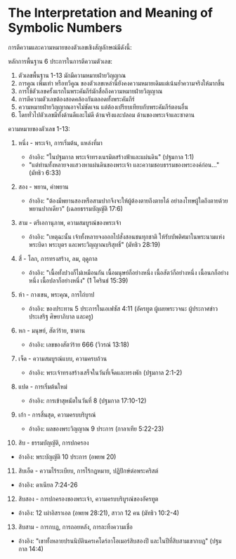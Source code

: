 # The Interpretation and Meaning of Symbolic Numbers
การตีความและความหมายของตัวเลขเชิงสัญลักษณ์มีดังนี้:

หลักการพื้นฐาน 6 ประการในการตีความตัวเลข:
1. ตัวเลขพื้นฐาน 1-13 มักมีความหมายฝ่ายวิญญาณ
2. การคูณ เพิ่มเท่า หรือทวีคูณ ของตัวเลขเหล่านี้ยังคงความหมายเดิมแต่เน้นย้ำความจริงให้มากขึ้น
3. การใช้ตัวเลขครั้งแรกในพระคัมภีร์มักสื่อถึงความหมายฝ่ายวิญญาณ
4. การตีความตัวเลขต้องสอดคล้องกันตลอดทั้งพระคัมภีร์
5. ความหมายฝ่ายวิญญาณอาจไม่ชัดเจน แต่ต้องเปรียบเทียบกับพระคัมภีร์ตอนอื่น
6. โดยทั่วไปตัวเลขมีทั้งด้านดีและไม่ดี ด้านจริงและปลอม ด้านของพระเจ้าและซาตาน

ความหมายของตัวเลข 1-13:

1. หนึ่ง - พระเจ้า, การเริ่มต้น, แหล่งที่มา
   - อ้างอิง: "ในปฐมกาล พระเจ้าทรงเนรมิตสร้างฟ้าและแผ่นดิน" (ปฐมกาล 1:1)
   - "แต่ท่านทั้งหลายจงแสวงหาแผ่นดินของพระเจ้า และความชอบธรรมของพระองค์ก่อน..." (มัทธิว 6:33)

2. สอง - พยาน, คำพยาน 
   - อ้างอิง: "ต้องมีพยานสองหรือสามปากจึงจะให้ผู้ต้องตายถึงตายได้ อย่าลงโทษผู้ใดถึงตายด้วยพยานปากเดียว" (เฉลยธรรมบัญญัติ 17:6)

3. สาม - ตรีเอกานุภาพ, ความสมบูรณ์ของพระเจ้า
   - อ้างอิง: "เหตุฉะนั้น เจ้าทั้งหลายจงออกไปสั่งสอนชนทุกชาติ ให้รับบัพติศมาในพระนามแห่งพระบิดา พระบุตร และพระวิญญาณบริสุทธิ์" (มัทธิว 28:19)

4. สี่ - โลก, การทรงสร้าง, ลม, ฤดูกาล
   - อ้างอิง: "เนื้อทั้งปวงก็ไม่เหมือนกัน เนื้อมนุษย์ก็อย่างหนึ่ง เนื้อสัตว์ก็อย่างหนึ่ง เนื้อนกก็อย่างหนึ่ง เนื้อปลาก็อย่างหนึ่ง" (1 โครินธ์ 15:39)

5. ห้า - กางเขน, พระคุณ, การไถ่บาป
   - อ้างอิง: ของประทาน 5 ประการในเอเฟซัส 4:11 (อัครทูต ผู้เผยพระวจนะ ผู้ประกาศข่าวประเสริฐ ศิษยาภิบาล และครู)

6. หก - มนุษย์, สัตว์ร้าย, ซาตาน
   - อ้างอิง: เลขของสัตว์ร้าย 666 (วิวรณ์ 13:18)

7. เจ็ด - ความสมบูรณ์แบบ, ความครบถ้วน
   - อ้างอิง: พระเจ้าทรงสร้างเสร็จในวันที่เจ็ดและทรงพัก (ปฐมกาล 2:1-2)

8. แปด - การเริ่มต้นใหม่
   - อ้างอิง: การเข้าสุหนัตในวันที่ 8 (ปฐมกาล 17:10-12)

9. เก้า - การสิ้นสุด, ความครบบริบูรณ์
   - อ้างอิง: ผลของพระวิญญาณ 9 ประการ (กาลาเทีย 5:22-23)

10. สิบ - ธรรมบัญญัติ, การปกครอง
   - อ้างอิง: พระบัญญัติ 10 ประการ (อพยพ 20)

11. สิบเอ็ด - ความไร้ระเบียบ, การไร้กฎหมาย, ปฏิปักษ์ต่อพระคริสต์
   - อ้างอิง: ดาเนียล 7:24-26

12. สิบสอง - การปกครองของพระเจ้า, ความครบบริบูรณ์ของอัครทูต
   - อ้างอิง: 12 เผ่าอิสราเอล (อพยพ 28:21), สาวก 12 คน (มัทธิว 10:2-4)

13. สิบสาม - การกบฏ, การถอยหลัง, การละทิ้งความเชื่อ
   - อ้างอิง: "เขาทั้งหลายปรนนิบัตินครเคโดร์ลาโอเมอร์สิบสองปี และในปีที่สิบสามเขากบฏ" (ปฐมกาล 14:4)